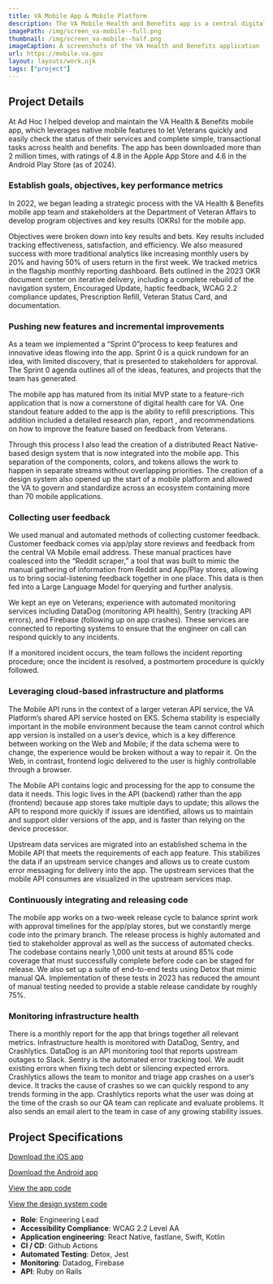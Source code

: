 ```yaml
---
title: VA Mobile App & Mobile Platform
description: The VA Mobile Health and Benefits app is a central digital location for Veteran healthcare
imagePath: /img/screen_va-mobile--full.png
thumbnail: /img/screen_va-mobile--half.png
imageCaption: A screenshots of the VA Health and Benefits application
url: https://mobile.va.gov
layout: layouts/work.njk
tags: ["project"]
---
```


## Project Details

At Ad Hoc I helped develop and maintain the VA Health & Benefits mobile app, which leverages native mobile features to let Veterans quickly and easily check the status of their services and complete simple, transactional tasks across health and benefits. The app has been downloaded more than 2 million times, with ratings of 4.8 in the Apple App Store and 4.6 in the Android Play Store (as of 2024).

### Establish goals, objectives, key performance metrics

In 2022, we began leading a strategic process with the VA Health & Benefits mobile app team and stakeholders at the Department of Veteran Affairs to develop program objectives and key results (OKRs) for the mobile app. 

Objectives were broken down into key results and bets. Key results included tracking effectiveness, satisfaction, and efficiency. We also measured success with more traditional analytics like increasing monthly users by 20% and having 50% of users return in the first week. We tracked metrics in the flagship monthly reporting dashboard. Bets outlined in the 2023 OKR document center on iterative delivery, including a complete rebuild of the navigation system, Encouraged Update, haptic feedback, WCAG 2.2 compliance updates, Prescription Refill, Veteran Status Card, and documentation. 

### Pushing new features and incremental improvements

As a team we implemented a “Sprint 0”process  to keep features and innovative ideas flowing into the app. Sprint 0 is a quick rundown for an idea, with limited discovery, that is presented to stakeholders for approval. The Sprint 0 agenda outlines all of the ideas, features, and projects that the team has generated.

The mobile app has matured from its initial MVP state to a feature-rich application that is now a cornerstone of digital health care for VA. One standout feature added to the app is the ability to refill prescriptions. This addition included a detailed research plan, report , and recommendations on how to improve the feature based on feedback from Veterans.

Through this process I also lead the creation of a distributed React Native-based design system that is now integrated into the mobile app. This separation of the components, colors, and tokens allows the work to happen in separate streams without overlapping priorities. The creation of a design system also opened up the start of a mobile platform and allowed the VA to govern and standardize across an ecosystem containing more than 70 mobile applications.

### Collecting user feedback

We used manual and automated methods of collecting customer feedback. Customer feedback comes via app/play store reviews and feedback from the central VA Mobile email address. These manual practices have coalesced into the “Reddit scraper,” a tool that was built to mimic the manual gathering of information from Reddit and App/Play stores, allowing us to bring social-listening feedback together in one place. This data is then fed into a Large Language Model for querying and further analysis.

We kept an eye on Veterans; experience with automated monitoring services including DataDog (monitoring API health), Sentry (tracking API errors), and Firebase (following up on app crashes). These services are connected to reporting systems to ensure that the engineer on call can respond quickly to any incidents. 

If a monitored incident occurs, the team follows the incident reporting procedure; once the incident is resolved, a postmortem procedure is quickly followed.

### Leveraging cloud-based infrastructure and platforms

The Mobile API runs in the context of a larger veteran API service, the VA Platform’s shared API service hosted on EKS. Schema stability is especially important in the mobile environment because the team cannot control which app version is installed on a user’s device, which is a key difference between working on the Web and Mobile; if the data schema were to change, the experience would be broken without a way to repair it. On the Web, in contrast, frontend logic delivered to the user is highly controllable through a browser.

The Mobile API contains logic and processing for the app to consume the data it needs. This logic lives in the API (backend) rather than the app (frontend) because app stores take multiple days to update; this allows the API to respond more quickly if issues are identified, allows us to maintain and support older versions of the app, and is faster than relying on the device processor.

Upstream data services are migrated into an established schema in the Mobile API that meets the requirements of each app feature. This stabilizes the data if an upstream service changes and allows us to create custom error messaging for delivery into the app. The upstream services that the mobile API consumes are visualized in the upstream services map.

### Continuously integrating and releasing code

The mobile app works on a two-week release cycle to balance sprint work with approval timelines for the app/play stores, but we constantly merge code into the primary branch. The release process is highly automated and tied to stakeholder approval as well as the success of automated checks.
The codebase contains nearly 1,000 unit tests at around 85% code coverage that must successfully complete before code can be staged for release. We also set up a suite of end-to-end tests using Detox that mimic manual QA. Implementation of these tests in 2023 has reduced the amount of manual testing needed to provide a stable release candidate by roughly 75%.

### Monitoring infrastructure health

There is a monthly report for the app that brings together all relevant metrics.
Infrastructure health is monitored with DataDog, Sentry, and Crashlytics. DataDog is an API monitoring tool that reports upstream outages to Slack. Sentry is the automated error tracking tool. We audit existing errors when fixing tech debt or silencing expected errors.
Crashlytics allows the team to monitor and triage app crashes on a user’s device. It tracks the cause of crashes so we can quickly respond to any trends forming in the app. Crashlytics reports what the user was doing at the time of the crash so our QA team can replicate and evaluate problems. It also sends an email alert to the team in case of any growing stability issues.

## Project Specifications

[Download the iOS app](https://apps.apple.com/us/app/va-health-and-benefits/id1559609596)

[Download the Android app](https://play.google.com/store/apps/details?id=gov.va.mobileapp)

[View the app code](https://github.com/department-of-veterans-affairs/va-mobile-app)

[View the design system code](https://github.com/department-of-veterans-affairs/va-mobile-library)

- **Role**: Engineering Lead
- **Accessibility Compliance**: WCAG 2.2 Level AA
- **Application engineering**: React Native, fastlane, Swift, Kotlin
- **CI / CD**: Github Actions
- **Automated Testing**: Detox, Jest
- **Monitoring**: Datadog, Firebase
- **API**: Ruby on Rails
